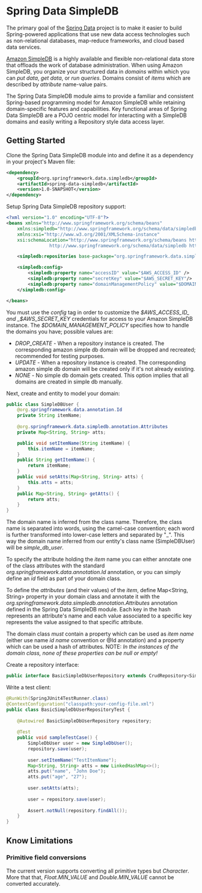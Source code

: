 # Spring Data SimpleDB #

The primary goal of the [Spring Data](http://www.springsource.org/spring-data) project is to make it easier to build Spring-powered applications that use new data access technologies such as non-relational databases, map-reduce frameworks, and cloud based data services. 

[Amazon SimpleDB](http://aws.amazon.com/simpledb) is a highly available and flexible non-relational data store that offloads the work of database administration. When using Amazon SimpleDB, you organize your structured data in *domains* within which you can _put data_, _get data_, or _run queries_. Domains consist of *items* which are described by *attribute* name-value pairs.

The Spring Data SimpleDB module aims to provide a familiar and consistent Spring-based programming model for Amazon SimpleDB while retaining domain-specific features and capabilities. Key functional areas of Spring Data SimpleDB are a POJO centric model for interacting with a SimpleDB domains and easily writing a Repository style data access layer.

## Getting Started ##

Clone the Spring Data SimpleDB module into and define it as a dependency in your project's Maven file:

```xml
<dependency>
    <groupId>org.springframework.data.simpledb</groupId>
    <artifactId>spring-data-simpledb</artifactId>
    <version>1.0-SNAPSHOT</version>
</dependency>
```

Setup Spring Data SimpleDB repository support:

```xml
<?xml version="1.0" encoding="UTF-8"?>
<beans xmlns="http://www.springframework.org/schema/beans"
	xmlns:simpledb="http://www.springframework.org/schema/data/simpledb"	
	xmlns:xsi="http://www.w3.org/2001/XMLSchema-instance"
	xsi:schemaLocation="http://www.springframework.org/schema/beans http://www.springframework.org/schema/beans/spring-beans.xsd
				http://www.springframework.org/schema/data/simpledb https://raw.github.com/ThreePillarGlobal/spring-data-simpledb/dev/spring-data-simpledb-impl/src/main/resources/META-INF/spring-simpledb.xsd?login=cmester&amp;token=09d23a215953a601e5698b5dbfde6f99">

    <simpledb:repositories base-package="org.springframework.data.simpledb.sample.simpledb.repository" />

    <simpledb:config>
        <simpledb:property name="accessID" value="$AWS_ACCESS_ID" />
        <simpledb:property name="secretKey" value="$AWS_SECRET_KEY"/>
        <simpledb:property name="domainManagementPolicy" value="$DOMAIN_MANAGEMENT_POLICY"/>
    </simpledb:config>

</beans>
```

You must use the _config_ tag in order to customize the _$AWS_ACCESS_ID_ and _$AWS_SECRET_KEY_ credentials for access to your Amazon SimpleDB instance.  The *$DOMAIN_MANAGEMENT_POLICY* specifies how to handle the domains you have; possible values are:

* *DROP_CREATE*		-  When a repository instance is created. The corresponding amazon simple db domain will be dropped and recreated; recommended for testing purposes.
* *UPDATE*	        -  When a repository instance is created. The corresponding amazon simple db domain will be created only if it's not already existing.
* *NONE*            -  No simple db domain gets created. This option implies that all domains are created in simple db manually.

Next, create and entity to model your domain:

```java
public class SimpleDBUser {
    @org.springframework.data.annotation.Id
    private String itemName;
		
    @org.springframework.data.simpledb.annotation.Attributes
    private Map<String, String> atts;

    public void setItemName(String itemName) {
        this.itemName = itemName;
    }
    public String getItemName() {
        return itemName;
    }
    public void setAtts(Map<String, String> atts) {
        this.atts = atts;
    }
    public Map<String, String> getAtts() {
        return atts;
    }
}
```

The domain name is inferred from the class name. Therefore, the class name is separated into words, using the camel-case convention; each word is further transformed into lower-case letters and separated by "_". This way the domain name inferred from our entity's class name (SimpleDBUser) will be *simple_db_user*.

To specify the attribute holding the *item* name you can either annotate one of the class attributes with the standard *org.springframework.data.annotation.Id* annotation, or you can simply define an *id* field as part of your domain class.

To define the *attributes* (and their values) of the *item*, define Map<String, String> property in your domain class and annotate it with the *org.springframework.data.simpledb.annotation.Attributes* annotation defined in the Spring Data SimpleDB module. Each key in the hash represents an attribute's name and each value associated to a specific key represents the value assigned to that specific attribute.

The domain class _must_ contain a property which can be used as *item name* (either use name _id name_ convention or @Id annotation) and a property which can be used a hash of attributes. NOTE: _In the instances of the domain class, none of these properties can be null or empty!_

Create a repository interface:

```java
public interface BasicSimpleDbUserRepository extends CrudRepository<SimpleDbUser, String> { }
```

Write a test client:

```java
@RunWith(SpringJUnit4TestRunner.class)
@ContextConfiguration("classpath:your-config-file.xml")
public class BasicSimpleDbUserRepositoryTest {
     
    @Autowired BasicSimpleDbUserRepository repository;
     
    @Test
    public void sampleTestCase() {
        SimpleDbUser user = new SimpleDbUser();
        repository.save(user);
			
        user.setItemName("TestItemName");
        Map<String, String> atts = new LinkedHashMap<>();
        atts.put("name", "John Doe");
        atts.put("age", "27");
			
        user.setAtts(atts);
			
        user = repository.save(user);
         
        Assert.notNull(repository.findAll());
    }
}
```

## Know Limitations ##

### Primitive field conversions ###
The current version supports converting all primitive types but *Character*. More that that, *Float.MIN_VALUE* and *Double.MIN_VALUE* cannot be converted accurately.